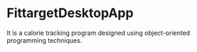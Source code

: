 # FittargetDesktopApp
 It is a calorie tracking program designed using object-oriented programming techniques.
